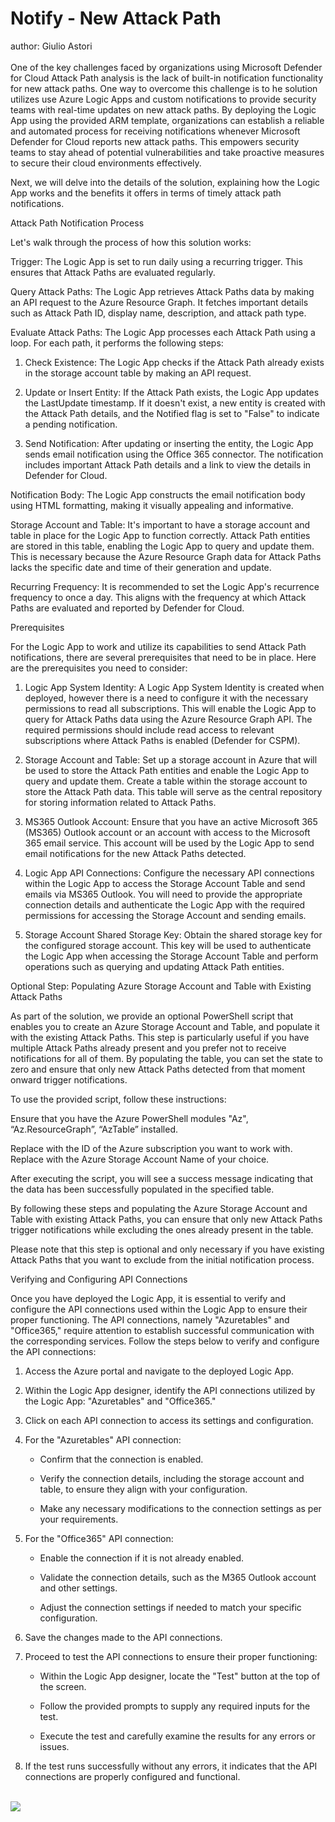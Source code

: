 # Notify - New Attack Path
author: Giulio Astori <br/> <br/>
One of the key challenges faced by organizations using Microsoft Defender for Cloud Attack Path analysis is the lack of built-in notification functionality for new attack paths.
One way to overcome this challenge is to he solution utilizes use Azure Logic Apps and custom notifications to provide security teams with real-time updates on new attack paths. By deploying the Logic App using the provided ARM template, organizations can establish a reliable and automated process for receiving notifications whenever Microsoft Defender for Cloud reports new attack paths. This empowers security teams to stay ahead of potential vulnerabilities and take proactive measures to secure their cloud environments effectively. 

Next, we will delve into the details of the solution, explaining how the Logic App works and the benefits it offers in terms of timely attack path notifications. 

Attack Path Notification Process 

Let's walk through the process of how this solution works: 

Trigger: The Logic App is set to run daily using a recurring trigger. This ensures that Attack Paths are evaluated regularly. 

Query Attack Paths: The Logic App retrieves Attack Paths data by making an API request to the Azure Resource Graph. It fetches important details such as Attack Path ID, display name, description, and attack path type. 

Evaluate Attack Paths: The Logic App processes each Attack Path using a loop. For each path, it performs the following steps: 

1. Check Existence: The Logic App checks if the Attack Path already exists in the storage account table by making an API request. 

2. Update or Insert Entity: If the Attack Path exists, the Logic App updates the LastUpdate timestamp. If it doesn't exist, a new entity is created with the Attack Path details, and the Notified flag is set to "False" to indicate a pending notification. 

3. Send Notification: After updating or inserting the entity, the Logic App sends email notification using the Office 365 connector. The notification includes important Attack Path details and a link to view the details in Defender for Cloud. 

Notification Body: The Logic App constructs the email notification body using HTML formatting, making it visually appealing and informative. 

Storage Account and Table: It's important to have a storage account and table in place for the Logic App to function correctly. Attack Path entities are stored in this table, enabling the Logic App to query and update them. This is necessary because the Azure Resource Graph data for Attack Paths lacks the specific date and time of their generation and update. 

Recurring Frequency: It is recommended to set the Logic App's recurrence frequency to once a day. This aligns with the frequency at which Attack Paths are evaluated and reported by Defender for Cloud. 

Prerequisites 

For the Logic App to work and utilize its capabilities to send Attack Path notifications, there are several prerequisites that need to be in place. Here are the prerequisites you need to consider: 

1. Logic App System Identity: A Logic App System Identity is created when deployed, however there is a need to configure it with the necessary permissions to read all subscriptions. This will enable the Logic App to query for Attack Paths data using the Azure Resource Graph API. The required permissions should include read access to relevant subscriptions where Attack Paths is enabled (Defender for CSPM). 

2. Storage Account and Table: Set up a storage account in Azure that will be used to store the Attack Path entities and enable the Logic App to query and update them. Create a table within the storage account to store the Attack Path data. This table will serve as the central repository for storing information related to Attack Paths. 

3. MS365 Outlook Account: Ensure that you have an active Microsoft 365 (MS365) Outlook account or an account with access to the Microsoft 365 email service. This account will be used by the Logic App to send email notifications for the new Attack Paths detected. 

4. Logic App API Connections: Configure the necessary API connections within the Logic App to access the Storage Account Table and send emails via MS365 Outlook. You will need to provide the appropriate connection details and authenticate the Logic App with the required permissions for accessing the Storage Account and sending emails. 

5. Storage Account Shared Storage Key: Obtain the shared storage key for the configured storage account. This key will be used to authenticate the Logic App when accessing the Storage Account Table and perform operations such as querying and updating Attack Path entities. 

Optional Step: Populating Azure Storage Account and Table with Existing Attack Paths 

As part of the solution, we provide an optional PowerShell script that enables you to create an Azure Storage Account and Table, and populate it with the existing Attack Paths. This step is particularly useful if you have multiple Attack Paths already present and you prefer not to receive notifications for all of them. By populating the table, you can set the state to zero and ensure that only new Attack Paths detected from that moment onward trigger notifications. 

To use the provided script, follow these instructions: 

Ensure that you have the Azure PowerShell modules "Az", “Az.ResourceGraph”, “AzTable” installed. 

 
Replace <Subscription ID> with the ID of the Azure subscription you want to work with. Replace <Storage Account Name> with the Azure Storage Account Name of your choice. 

After executing the script, you will see a success message indicating that the data has been successfully populated in the specified table. 

By following these steps and populating the Azure Storage Account and Table with existing Attack Paths, you can ensure that only new Attack Paths trigger notifications while excluding the ones already present in the table. 

Please note that this step is optional and only necessary if you have existing Attack Paths that you want to exclude from the initial notification process. 

Verifying and Configuring API Connections 

Once you have deployed the Logic App, it is essential to verify and configure the API connections used within the Logic App to ensure their proper functioning. The API connections, namely "Azuretables" and "Office365," require attention to establish successful communication with the corresponding services. Follow the steps below to verify and configure the API connections: 

1. Access the Azure portal and navigate to the deployed Logic App. 

2. Within the Logic App designer, identify the API connections utilized by the Logic App: "Azuretables" and "Office365." 

3. Click on each API connection to access its settings and configuration. 

4. For the "Azuretables" API connection: 

    * Confirm that the connection is enabled. 

     * Verify the connection details, including the storage account and table, to ensure they align with your configuration. 

    * Make any necessary modifications to the connection settings as per your requirements. 

5. For the "Office365" API connection: 

    * Enable the connection if it is not already enabled. 

    * Validate the connection details, such as the M365 Outlook account and other settings. 

    * Adjust the connection settings if needed to match your specific configuration. 

6. Save the changes made to the API connections. 

7. Proceed to test the API connections to ensure their proper functioning: 

    * Within the Logic App designer, locate the "Test" button at the top of the screen. 

    * Follow the provided prompts to supply any required inputs for the test. 

    * Execute the test and carefully examine the results for any errors or issues. 

8. If the test runs successfully without any errors, it indicates that the API connections are properly configured and functional. <br/><br/>

<a href="https://portal.azure.com/#create/Microsoft.Template/uri/https%3A%2F%2Fraw.githubusercontent.com%2FAzure%2FMicrosoft-Defender-for-Cloud%2Fmain%2FWorkflow%20automation%2FNotify-NewAttackPath%2Fazuredeploy.json" target="_blank">
    <img src="https://aka.ms/deploytoazurebutton"/>
</a>
